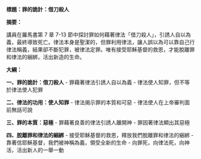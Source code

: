 **標題：罪的詭計：借刀殺人**

**摘要：**

講員在羅馬書第 7 章 7-13 節中探討罪如何藉著律法「借刀殺人」，引誘人自以為義，最終導致死亡。律法本身是聖潔的，但罪利用律法，讓人誤以為可以靠自己行律法稱義，結果卻不斷犯罪，被律法定罪。唯有接受耶穌基督的救恩，才能脫離罪和律法的綑綁，活出新造的生命。

**大綱：**

**一、罪的詭計：借刀殺人**
    - 罪藉著律法引誘人自以為義
    - 律法使人知罪，但不等於律法使人犯罪

**二、律法的功用：使人知罪**
    - 律法揭示罪的本質和可惡
    - 律法使人在上帝審判面前無話可說

**三、罪的本質：惡極**
    - 罪藉著良善的律法引誘人離開神
    - 罪因著律法顯出其惡極

**四、脫離罪和律法的綑綁**
    - 接受耶穌基督的救恩，釋放我們脫離罪和律法的綑綁
    - 靠著信耶穌基督，我們被神稱為義，領受全新的生命
    - 向罪死，向律法死，向神活，活出新人的一舉一動